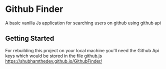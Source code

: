 # Github Finder

A basic vanilla Js application for searching users on github using github api

## Getting Started

For rebuilding this project on your local machine you'll need the Github Api keys which would be stored in the file github.js
https://shubhamthedev.github.io/GithubFinder/ 

